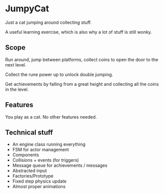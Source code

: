 # JumpyCat

Just a cat jumping around collecting stuff.

A useful learning exercise, which is also why a lot of stuff is still wonky.

## Scope

Run around, jump between platforms, collect coins to open the door to the next level.

Collect the rune power up to unlock double jumping.

Get achievements by falling from a great height and collecting all the coins in the level.

## Features

You play as a cat. No other features needed.

## Technical stuff
- An engine class running everything
- FSM for actor management
- Components
- Collisions + events (for triggers)
- Message queue for achievements / messages
- Abstracted input
- Factories/Prototype
- Fixed step physics update
- Almost proper animations